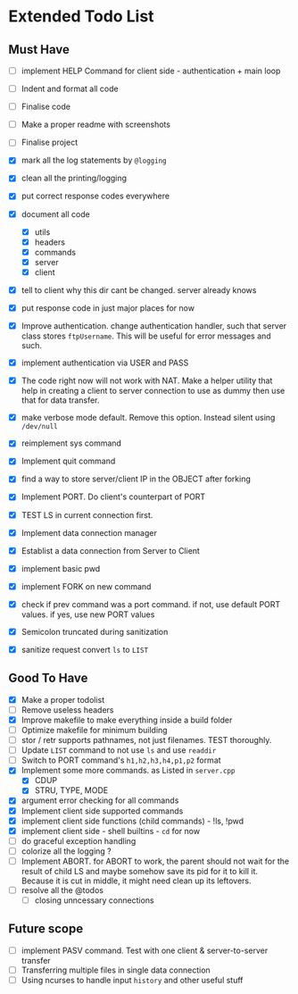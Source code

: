 # Extended Todo List

## Must Have

- [ ] implement HELP Command for client side - authentication + main loop
- [ ] Indent and format all code
- [ ] Finalise code
- [ ] Make a proper readme with screenshots
- [ ] Finalise project

- [X] mark all the log statements by `@logging`
- [X] clean all the printing/logging
- [X] put correct response codes everywhere
- [X] document all code
  - [X] utils
  - [X] headers
  - [X] commands
  - [X] server
  - [X] client
- [X] tell to client why this dir cant be changed. server already knows
- [X] put response code in just major places for now
- [X] Improve authentication. change authentication handler, such that server class stores `ftpUsername`. This will be useful for error messages and such.
- [X] implement authentication via USER and PASS
- [X] The code right now will not work with NAT. Make a helper utility that help in creating a client to server connection to use as dummy then use that for data transfer.
- [X] make verbose mode default. Remove this option. Instead silent using `/dev/null`
- [X] reimplement sys command
- [X] Implement quit command
- [X] find a way to store server/client IP in the OBJECT after forking
- [X] Implement PORT. Do client's counterpart of PORT
- [X] TEST LS in current connection first.
- [X] Implement data connection manager
- [X] Establist a data connection from Server to Client
- [X] implement basic pwd
- [X] implement FORK on new command
- [X] check if prev command was a port command. if not, use default PORT values. if yes, use new PORT values
- [X] Semicolon truncated during sanitization
- [X] sanitize request convert `ls` to `LIST`

## Good To Have

- [X] Make a proper todolist
- [ ] Remove useless headers
- [X] Improve makefile to make everything inside a build folder
- [ ] Optimize makefile for minimum building
- [ ] stor / retr supports pathnames, not just filenames. TEST thoroughly.
- [ ] Update `LIST` command to not use `ls` and use `readdir`
- [ ] Switch to PORT command's `h1,h2,h3,h4,p1,p2` format
- [X] Implement some more commands. as Listed in `server.cpp`
  - [X] CDUP
  - [X] STRU, TYPE, MODE
- [X] argument error checking for all commands
- [X] Implement client side supported commands
- [X] implement client side functions (child commands) - !ls, !pwd
- [X] implement client side - shell builtins - `cd` for now
- [ ] do graceful exception handling
- [ ] colorize all the logging ?
- [ ] Implement ABORT. for ABORT to work, the parent should not wait for the result of child LS and maybe somehow save its pid for it to kill it. Because it is cut in middle, it might need clean up its leftovers.
- [ ] resolve all the @todos
  - [ ] closing unncessary connections

## Future scope

- [ ] implement PASV command. Test with one client & server-to-server transfer
- [ ] Transferring multiple files in single data connection
- [ ] Using ncurses to handle input `history` and other useful stuff